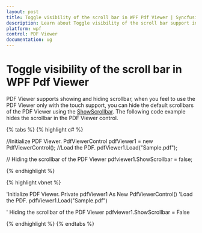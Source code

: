 ```yaml
---
layout: post
title: Toggle visibility of the scroll bar in WPF Pdf Viewer | Syncfusion
description: Learn about Toggle visibility of the scroll bar support in Syncfusion WPF Pdf Viewer control and more.
platform: wpf
control: PDF Viewer
documentation: ug
---
```


# Toggle visibility of the scroll bar in WPF Pdf Viewer

PDF Viewer supports showing and hiding scrollbar, when you feel to use the PDF Viewer only with the touch support, you can hide the default scrollbars of the PDF Viewer using the [ShowScrollbar](https://help.syncfusion.com/cr/wpf/Syncfusion.Windows.PdfViewer.PdfViewerControl.html#Syncfusion_Windows_PdfViewer_PdfViewerControl_ShowScrollbar). The following code example hides the scrollbar in the PDF Viewer control.

{% tabs %}
{% highlight c# %}

//Initialize PDF Viewer.
PdfViewerControl pdfViewer1 = new PdfViewerControl();
//Load the PDF.
pdfViewer1.Load("Sample.pdf");

// Hiding the scrollbar of the PDF Viewer
pdfviewer1.ShowScrollbar = false;


{% endhighlight %}


{% highlight vbnet %}

'Initialize PDF Viewer.
Private pdfViewer1 As New PdfViewerControl()
'Load the PDF.
pdfViewer1.Load("Sample.pdf")

' Hiding the scrollbar of the PDF Viewer
pdfviewer1.ShowScrollbar = False

{% endhighlight %}
{% endtabs %}
